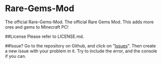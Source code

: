 Rare-Gems-Mod
=============

The official Rare-Gems-Mod.
The official Rare Gems Mod. This adds more ores and gems to Minecraft PC!

##License
Please refer to LICENSE.md.

##Issue?
Go to the repository on Github, and click on "[Issues](https://github.com/Troutz/Rare-Gems-Mod/issues)". Then create a new issue with your problem in it. Try to include the error, and the console if you can.
